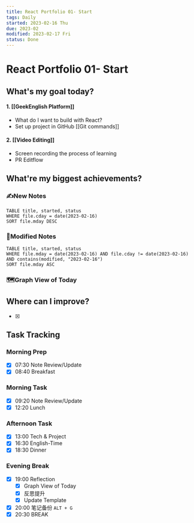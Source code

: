```yaml
---
title: React Portfolio 01- Start
tags: Daily
started: 2023-02-16 Thu
due: 2023-02
modified: 2023-02-17 Fri
status: Done
---
```

# React Portfolio 01- Start
## What's my goal today?
#### 1. [[GeekEnglish Platform]]
- What do I want to build with React?
- Set up project in GitHub [[Git commands]]
#### 2. [[Video Editing]]
- Screen recording the process of learning
- PR Editflow

## What're my biggest achievements?
### ✍️New Notes

```dataview
TABLE title, started, status
WHERE file.cday = date(2023-02-16)
SORT file.mday DESC
```

### 📝Modified Notes

```dataview
TABLE title, started, status
WHERE file.mday = date(2023-02-16) AND file.cday != date(2023-02-16) AND contains(modified, "2023-02-16")
SORT file.mday ASC
```

### 🗺️Graph View of Today

## Where can I improve?
- [x] 
## Task Tracking
### Morning Prep
- [x] 07:30 Note Review/Update
- [x] 08:40 Breakfast
### Morning Task
- [x] 09:20 Note Review/Update
- [x] 12:20 Lunch
### Afternoon Task
- [x] 13:00 Tech & Project
- [x] 16:30 English-Time
- [x] 18:30 Dinner
### Evening Break
- [x] 19:00 Reflection
	- [x] Graph View of Today
	- [x] 反思提升
	- [x] Update Template 
- [x] 20:00 笔记备份 `ALT + G`
- [x] 20:30 BREAK